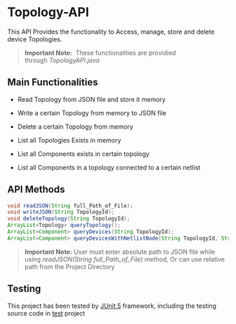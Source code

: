 # Topology-API

This API Provides the functionality to Access, manage, store and delete device Topologies. 

> **Important Note:**  These functionalities are providied through *TopologyAPI.java* 

## Main Functionalities

- Read Topology from JSON file and store it memory

- Write a certain Topology from memory to JSON file

- Delete a certain Topology from memory

- List all Topologies Exists in memory

- List all Components exists in certain topology

- List all Components in a topology connected to a certain netlist

## API Methods

```java
void readJSON(String full_Path_of_File);
void writeJSON(String TopologyId);
void deleteTopology(String TopologyId);
ArrayList<Topology> queryTopology();
ArrayList<Component> queryDevices(String TopologyId);
ArrayList<Component> queryDevicesWithNetlistNode(String TopologyId, String netlistId);
```

> **Important Note:** User must enter absolute path to JSON file while using *readJSON(String full_Path_of_File)* method, Or can use relative path from the Project Directory



## Testing

This project has been tested by [JUnit 5](https://junit.org/junit5/) framework, including the testing source code in [test](https://github.com/ZeusDes/Topology-API/blob/main/src/test) project
